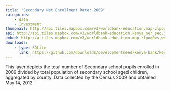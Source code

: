 ```yaml
---
title: "Secondary Net Enrollment Rate: 2009"
categories: 
    - data
    - Investment
thumbnail: http://api.tiles.mapbox.com/v3/worldbank-education.map-zlpoq0vs,worldbank-education.kenya_ner_sec/7/77/63.png128
api: http://api.tiles.mapbox.com/v3/worldbank-education.kenya_ner_sec.jsonp
embed: http://a.tiles.mapbox.com/v3/worldbank-education.map-zlpoq0vs,worldbank-education.kenya_ner_sec.html#6/-0.1318/37.0899
downloads:
    - type: SQLite
      link: https://github.com/downloads/developmentseed/kenya-bank/kenya-all-indicators-county.zip
---
```

<p>This layer depicts the total number of Secondary school pupils enrolled in 2009 divided by total population of secondary school aged children, aggregated by county. Data collected by the Census 2009 and obtained May 14, 2012.</p>